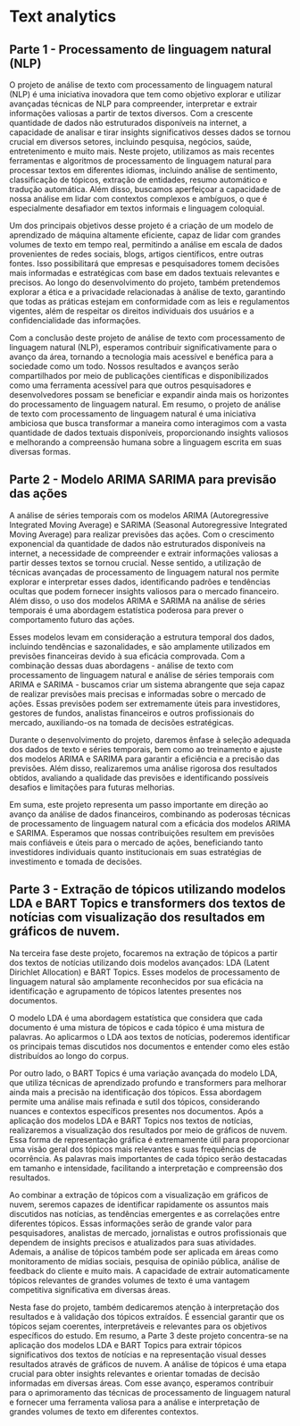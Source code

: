 # Text analytics

## Parte 1 - Processamento de linguagem natural (NLP)

O projeto de análise de texto com processamento de linguagem natural (NLP) é uma iniciativa inovadora que tem como objetivo explorar e utilizar avançadas técnicas de NLP para compreender, interpretar e extrair informações valiosas a partir de textos diversos. Com a crescente quantidade de dados não estruturados disponíveis na internet, a capacidade de analisar e tirar insights significativos desses dados se tornou crucial em diversos setores, incluindo pesquisa, negócios, saúde, entretenimento e muito mais. Neste projeto, utilizamos as mais recentes ferramentas e algoritmos de processamento de linguagem natural para processar textos em diferentes idiomas, incluindo análise de sentimento, classificação de tópicos, extração de entidades, resumo automático e tradução automática. Além disso, buscamos aperfeiçoar a capacidade de nossa análise em lidar com contextos complexos e ambíguos, o que é especialmente desafiador em textos informais e linguagem coloquial.

Um dos principais objetivos desse projeto é a criação de um modelo de aprendizado de máquina altamente eficiente, capaz de lidar com grandes volumes de texto em tempo real, permitindo a análise em escala de dados provenientes de redes sociais, blogs, artigos científicos, entre outras fontes. Isso possibilitará que empresas e pesquisadores tomem decisões mais informadas e estratégicas com base em dados textuais relevantes e precisos. Ao longo do desenvolvimento do projeto, também pretendemos explorar a ética e a privacidade relacionadas à análise de texto, garantindo que todas as práticas estejam em conformidade com as leis e regulamentos vigentes, além de respeitar os direitos individuais dos usuários e a confidencialidade das informações. 

Com a conclusão deste projeto de análise de texto com processamento de linguagem natural (NLP), esperamos contribuir significativamente para o avanço da área, tornando a tecnologia mais acessível e benéfica para a sociedade como um todo. Nossos resultados e avanços serão compartilhados por meio de publicações científicas e disponibilizados como uma ferramenta acessível para que outros pesquisadores e desenvolvedores possam se beneficiar e expandir ainda mais os horizontes do processamento de linguagem natural. Em resumo, o projeto de análise de texto com processamento de linguagem natural é uma iniciativa ambiciosa que busca transformar a maneira como interagimos com a vasta quantidade de dados textuais disponíveis, proporcionando insights valiosos e melhorando a compreensão humana sobre a linguagem escrita em suas diversas formas.

## Parte 2 - Modelo ARIMA SARIMA para previsão das ações

A análise de séries temporais com os modelos ARIMA (Autoregressive Integrated Moving Average) e SARIMA (Seasonal Autoregressive Integrated Moving Average) para realizar previsões das ações. Com o crescimento exponencial da quantidade de dados não estruturados disponíveis na internet, a necessidade de compreender e extrair informações valiosas a partir desses textos se tornou crucial. Nesse sentido, a utilização de técnicas avançadas de processamento de linguagem natural nos permite explorar e interpretar esses dados, identificando padrões e tendências ocultas que podem fornecer insights valiosos para o mercado financeiro. Além disso, o uso dos modelos ARIMA e SARIMA na análise de séries temporais é uma abordagem estatística poderosa para prever o comportamento futuro das ações. 

Esses modelos levam em consideração a estrutura temporal dos dados, incluindo tendências e sazonalidades, e são amplamente utilizados em previsões financeiras devido à sua eficácia comprovada. Com a combinação dessas duas abordagens - análise de texto com processamento de linguagem natural e análise de séries temporais com ARIMA e SARIMA - buscamos criar um sistema abrangente que seja capaz de realizar previsões mais precisas e informadas sobre o mercado de ações. Essas previsões podem ser extremamente úteis para investidores, gestores de fundos, analistas financeiros e outros profissionais do mercado, auxiliando-os na tomada de decisões estratégicas.

Durante o desenvolvimento do projeto, daremos ênfase à seleção adequada dos dados de texto e séries temporais, bem como ao treinamento e ajuste dos modelos ARIMA e SARIMA para garantir a eficiência e a precisão das previsões. Além disso, realizaremos uma análise rigorosa dos resultados obtidos, avaliando a qualidade das previsões e identificando possíveis desafios e limitações para futuras melhorias. 

Em suma, este projeto representa um passo importante em direção ao avanço da análise de dados financeiros, combinando as poderosas técnicas de processamento de linguagem natural com a eficácia dos modelos ARIMA e SARIMA. Esperamos que nossas contribuições resultem em previsões mais confiáveis e úteis para o mercado de ações, beneficiando tanto investidores individuais quanto institucionais em suas estratégias de investimento e tomada de decisões.

## Parte 3 - Extração de tópicos utilizando modelos LDA e BART Topics e transformers dos textos de notícias com visualização dos resultados em gráficos de nuvem.

Na terceira fase deste projeto, focaremos na extração de tópicos a partir dos textos de notícias utilizando dois modelos avançados: LDA (Latent Dirichlet Allocation) e BART Topics. Esses modelos de processamento de linguagem natural são amplamente reconhecidos por sua eficácia na identificação e agrupamento de tópicos latentes presentes nos documentos.

O modelo LDA é uma abordagem estatística que considera que cada documento é uma mistura de tópicos e cada tópico é uma mistura de palavras. Ao aplicarmos o LDA aos textos de notícias, poderemos identificar os principais temas discutidos nos documentos e entender como eles estão distribuídos ao longo do corpus.

Por outro lado, o BART Topics é uma variação avançada do modelo LDA, que utiliza técnicas de aprendizado profundo e transformers para melhorar ainda mais a precisão na identificação dos tópicos. Essa abordagem permite uma análise mais refinada e sutil dos tópicos, considerando nuances e contextos específicos presentes nos documentos. Após a aplicação dos modelos LDA e BART Topics nos textos de notícias, realizaremos a visualização dos resultados por meio de gráficos de nuvem. Essa forma de representação gráfica é extremamente útil para proporcionar uma visão geral dos tópicos mais relevantes e suas frequências de ocorrência. As palavras mais importantes de cada tópico serão destacadas em tamanho e intensidade, facilitando a interpretação e compreensão dos resultados.

Ao combinar a extração de tópicos com a visualização em gráficos de nuvem, seremos capazes de identificar rapidamente os assuntos mais discutidos nas notícias, as tendências emergentes e as correlações entre diferentes tópicos. Essas informações serão de grande valor para pesquisadores, analistas de mercado, jornalistas e outros profissionais que dependem de insights precisos e atualizados para suas atividades. Ademais, a análise de tópicos também pode ser aplicada em áreas como monitoramento de mídias sociais, pesquisa de opinião pública, análise de feedback do cliente e muito mais. A capacidade de extrair automaticamente tópicos relevantes de grandes volumes de texto é uma vantagem competitiva significativa em diversas áreas. 

Nesta fase do projeto, também dedicaremos atenção à interpretação dos resultados e à validação dos tópicos extraídos. É essencial garantir que os tópicos sejam coerentes, interpretáveis e relevantes para os objetivos específicos do estudo. Em resumo, a Parte 3 deste projeto concentra-se na aplicação dos modelos LDA e BART Topics para extrair tópicos significativos dos textos de notícias e na representação visual desses resultados através de gráficos de nuvem. A análise de tópicos é uma etapa crucial para obter insights relevantes e orientar tomadas de decisão informadas em diversas áreas. Com esse avanço, esperamos contribuir para o aprimoramento das técnicas de processamento de linguagem natural e fornecer uma ferramenta valiosa para a análise e interpretação de grandes volumes de texto em diferentes contextos.
